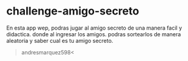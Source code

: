 # challenge-amigo-secreto
En esta app wep, podras jugar al amigo secreto de una manera facil y didactica.
donde al ingresar los amigos. podras sortearlos de manera aleatoria y saber cual es tu amigo secreto.
>andresmarquez598<
